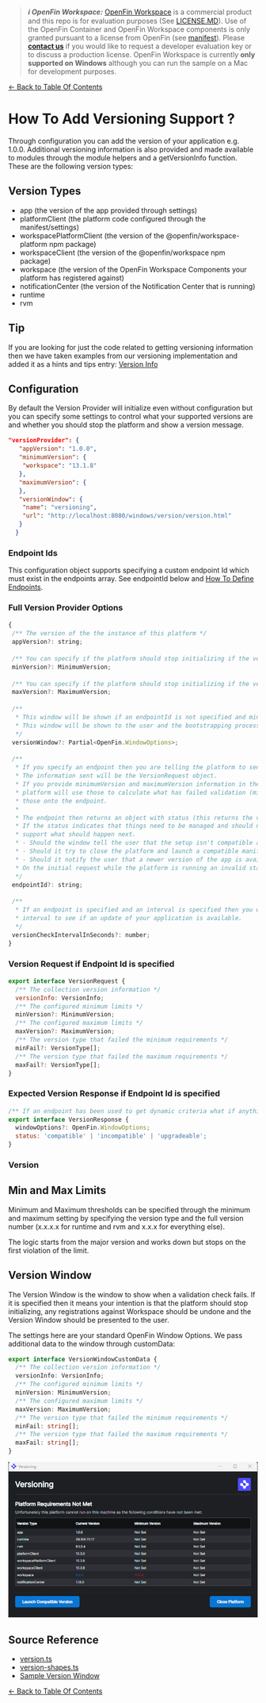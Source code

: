 > **_:information_source: OpenFin Workspace:_** [OpenFin Workspace](https://www.openfin.co/workspace/) is a commercial product and this repo is for evaluation purposes (See [LICENSE.MD](../LICENSE.MD)). Use of the OpenFin Container and OpenFin Workspace components is only granted pursuant to a license from OpenFin (see [manifest](../public/manifest.fin.json)). Please [**contact us**](https://www.openfin.co/workspace/poc/) if you would like to request a developer evaluation key or to discuss a production license.
> OpenFin Workspace is currently **only supported on Windows** although you can run the sample on a Mac for development purposes.

[<- Back to Table Of Contents](../README.md)

# How To Add Versioning Support ?

Through configuration you can add the version of your application e.g. 1.0.0. Additional versioning information is also provided and made available to modules through the module helpers and a getVersionInfo function. These are the following version types:

## Version Types

- app (the version of the app provided through settings)
- platformClient (the platform code configured through the manifest/settings)
- workspacePlatformClient (the version of the @openfin/workspace-platform npm package)
- workspaceClient (the version of the @openfin/workspace npm package)
- workspace (the version of the OpenFin Workspace Components your platform has registered against)
- notificationCenter (the version of the Notification Center that is running)
- runtime
- rvm

## Tip

If you are looking for just the code related to getting versioning information then we have taken examples from our versioning implementation and added it as a hints and tips entry: [Version Info](../../hints-and-tips/docs/version-info.md)

## Configuration

By default the Version Provider will initialize even without configuration but you can specify some settings to control what your supported versions are and whether you should stop the platform and show a version message.

```json
"versionProvider": {
   "appVersion": "1.0.0",
   "minimumVersion": {
    "workspace": "13.1.8"
   },
   "maximumVersion": {
   },
   "versionWindow": {
    "name": "versioning",
    "url": "http://localhost:8080/windows/version/version.html"
   }
  }
```

### Endpoint Ids

This configuration object supports specifying a custom endpoint Id which must exist in the endpoints array. See endpointId below and [How To Define Endpoints](./how-to-define-endpoints.md).

### Full Version Provider Options

```javascript
{
 /** The version of the the instance of this platform */
 appVersion?: string;

 /** You can specify if the platform should stop initializing if the version is less than any of the specified minimum versions */
 minVersion?: MinimumVersion;

 /** You can specify if the platform should stop initializing if the version is more than any of the specified maximum versions */
 maxVersion?: MaximumVersion;

 /**
  * This window will be shown if an endpointId is not specified and min and max criteria has been specified and has not been met.
  * This window will be shown to the user and the bootstrapping process will be stopped.
  */
 versionWindow?: Partial<OpenFin.WindowOptions>;

 /**
  * If you specify an endpoint then you are telling the platform to send information to this endpoint.
  * The information sent will be the VersionRequest object.
  * If you provide minimumVersion and maximumVersion information in the settings then the
  * platform will use those to calculate what has failed validation (minimum and/or maximum) and pass
  * those onto the endpoint.
  *
  * The endpoint then returns an object with status (this returns the version info you sent, the min/max rules and what has failed. The failures indicate the state of the platform.).
  * If the status indicates that things need to be managed and should not proceed they will have a windowOptions property. This should be launched and that window will be built to
  * support what should happen next.
  * - Should the window tell the user that the setup isn't compatible and offer to shut down the platform?
  * - Should it try to close the platform and launch a compatible manifest?
  * - Should it notify the user that a newer version of the app is available and that they should restart?
  * On the initial request while the platform is running an invalid status will result in the bootstrapping stopping.
  */
 endpointId?: string;

 /**
  * If an endpoint is specified and an interval is specified then you want the platform to call this endpoint on an
  * interval to see if an update of your application is available.
  */
 versionCheckIntervalInSeconds?: number;
}
```

### Version Request if Endpoint Id is specified

```javascript
export interface VersionRequest {
  /** The collection version information */
  versionInfo: VersionInfo;
  /** The configured minimum limits */
  minVersion?: MinimumVersion;
  /** The configured maximum limits */
  maxVersion?: MaximumVersion;
  /** The version type that failed the minimum requirements */
  minFail?: VersionType[];
  /** The version type that failed the maximum requirements */
  maxFail?: VersionType[];
}
```

### Expected Version Response if Endpoint Id is specified

```javascript
/** If an endpoint has been used to get dynamic criteria what if anything has been the response. */
export interface VersionResponse {
  windowOptions?: OpenFin.WindowOptions;
  status: 'compatible' | 'incompatible' | 'upgradeable';
}
```

### Version

## Min and Max Limits

Minimum and Maximum thresholds can be specified through the minimum and maximum setting by specifying the version type and the full version number (x.x.x.x for runtime and rvm and x.x.x for everything else).

The logic starts from the major version and works down but stops on the first violation of the limit.

## Version Window

The Version Window is the window to show when a validation check fails. If it is specified then it means your intention is that the platform should stop initializing, any registrations against Workspace should be undone and the Version Window should be presented to the user.

The settings here are your standard OpenFin Window Options. We pass additional data to the window through customData:

```typescript
export interface VersionWindowCustomData {
  /** The collection version information */
  versionInfo: VersionInfo;
  /** The configured minimum limits */
  minVersion: MinimumVersion;
  /** The configured maximum limits */
  maxVersion: MaximumVersion;
  /** The version type that failed the minimum requirements */
  minFail: string[];
  /** The version type that failed the maximum requirements */
  maxFail: string[];
}
```

![Example Version Window](./assets/version-window.png)

## Source Reference

- [version.ts](../client/src/framework/version.ts)
- [version-shapes.ts](../client/src/framework/shapes/version-shapes.ts)
- [Sample Version Window](../public/windows/version)

[<- Back to Table Of Contents](../README.md)
